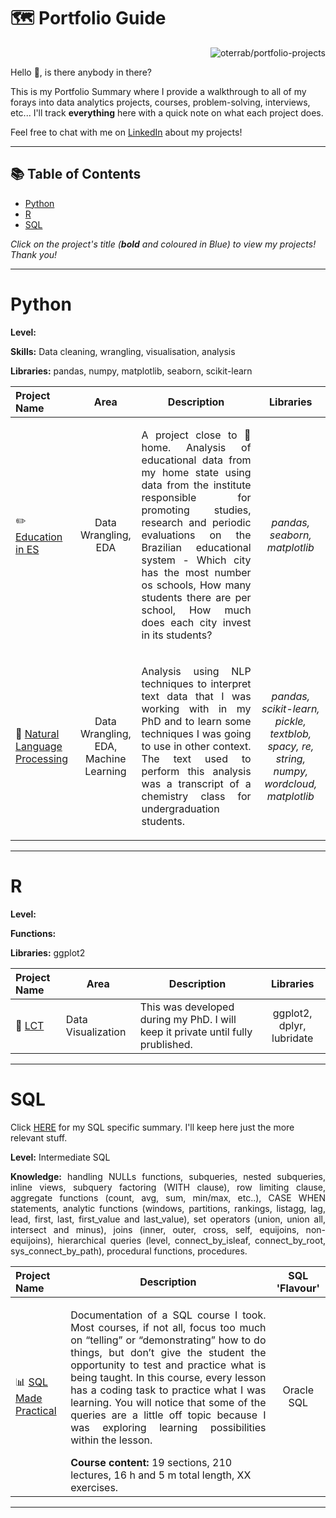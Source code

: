 # 🗺 Portfolio Guide

<p align="right"> <img src="https://komarev.com/ghpvc/?username=oterrab&label=Portfolio%20views&color=0e75b6&style=for-the-badge" alt="oterrab/portfolio-projects" /> </p>


Hello 👋, is there anybody in there?

This is my Portfolio Summary where I provide a walkthrough to all of my forays into data analytics projects, courses, problem-solving, interviews, etc... I'll track **everything** here with a quick note on what each project does.

Feel free to chat with me on [LinkedIn](https://www.linkedin.com/in/lucaspassosbarreto/) about my projects!

***

## 📚 Table of Contents

- [Python](#python)
- [R](#r)
- [SQL](#sql)

_Click on the project's title (**bold** and coloured in Blue) to view my projects! Thank you!_

***

# Python

**Level:**

**Skills:** Data cleaning, wrangling, visualisation, analysis

**Libraries:** pandas, numpy, matplotlib, seaborn, scikit-learn

| Project Name | Area | Description | Libraries | 
|:---|:--:|----|:--:|
| :pencil2: [Education in ES](https://github.com/oterrab/portfolio-projects/tree/main/python/educacao-es) |   Data Wrangling, <br /> EDA | <p align="justify"> A project close to 🏡 home. Analysis of educational data from my home state using data from the institute responsible for promoting studies, research and periodic evaluations on the Brazilian educational system - Which city has the most number os schools, How many students there are per school, How much does each city invest in its students? </p> | _pandas, seaborn, matplotlib_ |
| 📑 [Natural Language Processing](https://github.com/oterrab/portfolio-projects/tree/main/python/nlp-learning) |  Data Wrangling, EDA, <br /> Machine Learning | <p align="justify"> Analysis using NLP techniques to interpret text data that I was working with in my PhD and to learn some techniques I was going to use in other context. The text used to perform this analysis was a transcript of a chemistry class for undergraduation students. </p> | _pandas, scikit-learn, pickle, textblob, spacy, re, string, numpy, wordcloud, matplotlib_ |

***

# R

**Level:**

**Functions:**

**Libraries:** ggplot2

| Project Name | Area | Description | Libraries | 
|:---|----|----|:--:|
| 🌊 [LCT](https://github.com/oterrab/LCT-dev) |  Data Visualization | This was developed during my PhD. I will keep it private until fully prublished. | ggplot2, dplyr, lubridate |


***

# SQL

Click [HERE](https://github.com/oterrab/portfolio-projects/tree/main/sql) for my SQL specific summary. I'll keep here just the more relevant stuff.

**Level:** Intermediate SQL

<p align="justify"> <strong>Knowledge:</strong> handling NULLs functions, subqueries, nested subqueries, inline views, subquery factoring (WITH clause), row limiting clause, aggregate functions (count, avg, sum, min/max, etc..), CASE WHEN statements, analytic functions (windows, partitions, rankings, listagg, lag, lead, first, last, first_value and last_value), set operators (union, union all, intersect and minus), joins (inner, outer, cross, self, equijoins, non-equijoins), hierarchical queries (level, connect_by_isleaf, connect_by_root, sys_connect_by_path), procedural functions, procedures.</p>

| Project Name | Description | SQL 'Flavour' |
|:---|---|:--:|
| 📊 [SQL Made Practical](https://github.com/oterrab/portfolio-projects/tree/main/sql/oracle-sql-course) | <p align="justify"> Documentation of a SQL course I took. Most courses, if not all, focus too much on “telling” or “demonstrating” how to do things, but don’t give the student the opportunity to test and practice what is being taught.  In this course, every lesson has a coding task to practice what I was learning. You will notice that some of the queries are a little off topic because I was exploring learning possibilities within the lesson. </p> **Course content:** 19 sections, 210 lectures, 16 h and 5 m total length, XX exercises. | Oracle SQL |

***
